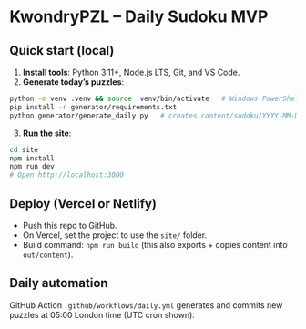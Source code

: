 # KwondryPZL – Daily Sudoku MVP

## Quick start (local)
1) **Install tools**: Python 3.11+, Node.js LTS, Git, and VS Code.
2) **Generate today’s puzzles**:
```bash
python -m venv .venv && source .venv/bin/activate   # Windows PowerShell: py -3.11 -m venv .venv; .\\.venv\\Scripts\\Activate.ps1
pip install -r generator/requirements.txt
python generator/generate_daily.py   # creates content/sudoku/YYYY-MM-DD/*
```
3) **Run the site**:
```bash
cd site
npm install
npm run dev
# Open http://localhost:3000
```

## Deploy (Vercel or Netlify)
- Push this repo to GitHub.
- On Vercel, set the project to use the `site/` folder.
- Build command: `npm run build` (this also exports + copies content into `out/content`).

## Daily automation
GitHub Action `.github/workflows/daily.yml` generates and commits new puzzles at 05:00 London time (UTC cron shown).
